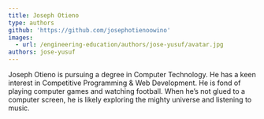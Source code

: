 ```yaml
---
title: Joseph Otieno
type: authors
github: 'https://github.com/josephotienoowino'
images:
  - url: /engineering-education/authors/jose-yusuf/avatar.jpg
authors: jose-yusuf
---
```

Joseph Otieno is pursuing a degree in Computer Technology. He has a keen interest in Competitive Programming & Web Development. He is fond of playing computer games and watching football. When he’s not glued to a computer screen, he is likely exploring the mighty universe and listening to music.
